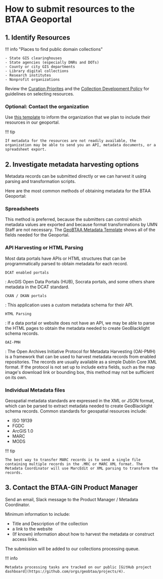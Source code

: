 # How to submit resources to the BTAA Geoportal

## 1. Identify Resources

!!! info "Places to find public domain collections"

    - State GIS clearinghouses
    - State agencies (especially DNRs and DOTs)
    - County or city GIS departments
    - Library digital collections
    - Research institutes
    - Nonprofit organizations

Review the [Curation Priorites](curation-priorities.md) and the [Collection Development Policy](collection-development-policy.md) for guidelines on selecting resources.

### Optional: Contact the organization

Use [this template](https://docs.google.com/document/d/1xqYbutgsrH5UTjKC9m5oBagIgk-8sSCpbYiZ5-tlZr8/edit?usp=sharing) to inform the organization that we plan to include their resources in our geoportal.

!!! tip

	If metadata for the resources are not readily available, the organization may be able to send you an API, metadata documents, or a spreadsheet export.

## 2. Investigate metadata harvesting options

Metadata records can be submitted directly or we can harvest it using parsing and transformation scripts. 

Here are the most common methods of obtaining metadata for the BTAA Geoportal:

### Spreadsheets

This method is preferred, because the submitters can control which metadata values are exported and because format transformations by UMN Staff are not necessary. The [GeoBTAA Metadata Template](https://z.umn.edu/b1g-template) shows all of the fields needed for the Geoportal.

### API Harvesting or HTML Parsing

Most data portals have APIs or HTML structures that can be programmatically parsed to obtain metadata for each record.

`DCAT enabled portals`

:	ArcGIS Open Data Portals (HUB), Socrata portals, and some others share metadata in the DCAT standard.

`CKAN / DKAN portals`

:	This application uses a custom metadata schema for their API.

`HTML Parsing`

: 	If a data portal or website does not have an API, we may be able to parse the HTML pages to obtain the metadata needed to create GeoBlacklight schema records. 

`OAI-PMH`

:	The Open Archives Initiative Protocol for Metadata Harvesting (OAI-PMH) is a framework that can be used to harvest metadata records from enabled repositories. The records are usually available as a simple Dublin Core XML format. If the protocol is not set up to include extra fields, such as the map image's download link or bounding box, this method may not be sufficient on its own.

### Individual Metadata files

Geospatial metadata standards are expressed in the XML or JSON format, which can be parsed to extract metadata needed to create GeoBlacklight schema records. Common standards for geospatial resources include:

* ISO 19139
* FGDC
* ArcGIS 1.0
* MARC
* MODS

!!! tip

	The best way to transfer MARC records is to send a single file containing multiple records in the .MRC or MARC XML format. The Metadata Coordinator will use MarcEdit or XML parsing to transform the records.


## 3. Contact the BTAA-GIN Product Manager

Send an email, Slack message to the Product Manager / Metadata Coordinator.

Minimum information to include:

- Title and Description of the collection
- a link to the website
- (If known) information about how to harvest the metadata or construct access links. 

The submission will be added to our collections processing queue.

!!! info

	Metadata processing tasks are tracked on our public [GitHub project dashboard](https://github.com/orgs/geobtaa/projects/4).
	
	
